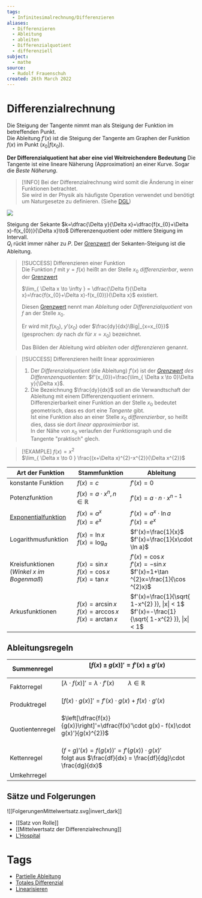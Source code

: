 ```yaml
---
tags:
  - Infinitesimalrechnung/Differenzieren
aliases:
  - Differenzieren
  - Ableitung
  - ableiten
  - Differenzialquotient
  - differenziell
subject:
  - mathe
source:
  - Rudolf Frauenschuh
created: 26th March 2022
---
```


# Differenzialrechnung

Die Steigung der Tangente nimmt man als Steigung der Funktion im betreffenden Punkt.  
Die Ableitung $f'(x)$ ist die Steigung der Tangente am Graphen der Funktion $f(x)$ im Punkt $(x_{0}|f(x_{0}))$.

**Der Differenzialquotient hat aber eine viel Weitreichendere Bedeutung**
Die Tangente ist eine lineare Näherung (Approximation) an einer Kurve. Sogar die *Beste Näherung*.


> [!INFO] Bei der Differenzialrechnung wird somit die Änderung in einer Funktionen betrachtet.  
> Sie wird in der Physik als häufigste Operation verwendet und benötigt um Naturgesetze zu definieren. (Siehe [DGL](../{MOC}%20DGL.md))

![](Pasted%20image%2020230923135814.png)

Steigung der Sekante $k=\dfrac{\Delta y}{\Delta x}=\dfrac{f(x_{0}+\Delta x)-f(x_{0})}{\Delta x}\to$ Differenzenquotient oder mittlere Steigung im Intervall.  
$Q_{i}$ rückt immer näher zu $P$. Der [Grenzwert](Grenzwert.md) der Sekanten-Steigung ist die Ableitung. 

> [!SUCCESS] Differenzieren einer Funktion  
> Die Funktion $f$ mit $y = f(x)$ heißt an der Stelle $x_{0}$ *differenzierbar*, wenn der [Grenzwert](Grenzwert.md)
> 
> $\lim_{ \Delta x \to \infty } = \dfrac{\Delta f}{\Delta x}=\frac{f(x_{0}+\Delta x)-f(x_{0})}{\Delta x}$ existiert.  
> 
> Diesen [Grenzwert](Grenzwert.md) nennt man *Ableitung* oder *Differenzialquotient* von $f$ an der Stelle $x_{0}$.
> 
> Er wird mit $f(x_{0})$, $y'(x_{0})$ oder $\frac{dy}{dx}\Big|_{x=x_{0}}$ (gesprochen: $dy$ nach $dx$ für $x=x_{0}$) bezeichnet.
> 
> Das Bilden der Ableitung wird *ableiten* oder *differenzieren* genannt.

> [!SUCCESS] Differenzieren heißt linear approximieren
> 1. Der *Differenzialquotient* (die Ableitung) $f'(x)$ ist der *[Grenzwert](Grenzwert.md) des Differenzenquotienten*: $f'(x_{0})=\frac{\lim_{ \Delta x \to 0}\Delta y}{\Delta x}$.
> 2. Die Bezeichnung $\frac{dy}{dx}$ soll an die Verwandtschaft der Ableitung mit einem Differenzenquotient erinnern.  
> 	Differenzierbarkeit einer Funktion an der Stelle $x_{0}$ bedeutet geometrisch, dass es dort eine *Tangente* gibt.  
> 	Ist eine Funktion also an einer Stelle $x_{0}$ *differenzierbar*, so heißt dies, dass sie dort *linear approximierbar* ist.  
> 	In der Nähe von $x_{0}$ verlaufen der Funktionsgraph und die Tangente "praktisch" glech.

>[!EXAMPLE] $f(x) = x^{2}$  
> $\lim_{ \Delta x \to 0 } \frac{(x+\Delta x)^{2}-x^{2}}{\Delta x^{2}}$

| Art der Funktion                                | Stammfunktion                                                | Ableitung                                                                                         |
| ----------------------------------------------- | ------------------------------------------------------------ | ------------------------------------------------------------------------------------------------- |
| konstante Funktion                              | $f(x)=c$                                                     | $f'(x)=0$                                                                                         |
| Potenzfunktion                                  | $f(x)=a\cdot x^{n},n\in\mathbb{R}$                           | $f'(x)=a\cdot n\cdot x^{n-1}$                                                                     |
| [Exponentialfunktion](Exponentialfunktion.md)                             | $f(x)=a^{x}$ <br> $f(x)=e^{x}$                               | $f'(x)=a^{x}\cdot \ln a$ <br> $f'(x)=e^{x}$                                                       |
| Logarithmusfunktion                             | $f(x)=\ln x$ <br> $f(x)=\log_{a}$                            | $f'(x)=\frac{1}{x}$ <br> $f'(x)=\frac{1}{x\cdot \ln a}$                                           |
| Kreisfunktionen <br> (*Winkel $x$ im Bogenmaß*) | $f(x)=\sin x$<br>$f(x)=\cos x$<br>$f(x)=\tan x$              | $f'(x)=\cos x$<br>$f'(x)=-\sin x$<br>$f'(x)=1+\tan ^{2}x=\frac{1}{\cos ^{2}x}$                    |
| Arkusfunktionen                                 | $f(x)=\arcsin x$ <br> $f(x)=\arccos x$ <br> $f(x)=\arctan x$ | $f'(x)=\frac{1}{\sqrt{ 1-x^{2} }}, \|x\| < 1$ <br> $f'(x)=-\frac{1}{\sqrt{ 1-x^{2} }}, \|x\| < 1$ |

## Ableitungsregeln

| Summenregel     | $[f(x) \pm g(x)]' =f'(x) \pm g'(x)$<br><br>                                                                                |
| --------------- | ------------------------------------------------------------------------------------------------------------------- |
| Faktorregel     | $[\lambda \cdot f(x)]' = \lambda \cdot f'(x)\qquad \lambda \in \mathbb{R}$ <br><br>                             |
| Produktregel    | $[f(x)\cdot g(x)]' = f'(x)\cdot g(x) + f(x)\cdot g'(x)$ <br><br>                                                |
| Quotientenregel | $\left[\dfrac{f(x)}{g(x)}\right]'=\dfrac{f(x)'\cdot g(x)- f(x)\cdot g(x)'}{g(x)^{2}}$ <br><br>                  |
| Kettenregel     | $(f\circ g)'(x)= f(g(x))'=f'(g(x))\cdot g(x)'$ <br>folgt aus $\frac{df}{dx} = \frac{df}{dg}\cdot \frac{dg}{dx}$<br> |
| Umkehrregel     |                                                                                                                     |

## Sätze und Folgerungen

![[FolgerungenMittelwertsatz.svg|invert_dark]]

- [[Satz von Rolle]]
- [[Mittelwertsatz der Differenzialrechnung]]
- [L'Hospital](L'Hospital.md)

# Tags

- [Partielle Ableitung](Partielle%20Ableitung.md)
- [Totales Differenzial](../Totales%20Differenzial.md)
- [Linearisieren](Linearisieren)
